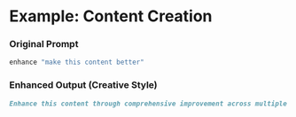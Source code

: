 # Example: Content Creation

### Original Prompt

```bash
enhance "make this content better"
```

### Enhanced Output (Creative Style)

```markdown
Enhance this content through comprehensive improvement across multiple dimensions: clarity and readability optimization, audience engagement strategies, structural organization and flow, factual accuracy verification, tone and voice consistency, SEO optimization opportunities, visual content integration suggestions, call-to-action effectiveness, accessibility considerations, and format optimization for the intended platform. Provide specific recommendations with before/after examples, prioritize changes by impact, and ensure the enhanced version maintains the original intent while significantly improving effectiveness.
```
